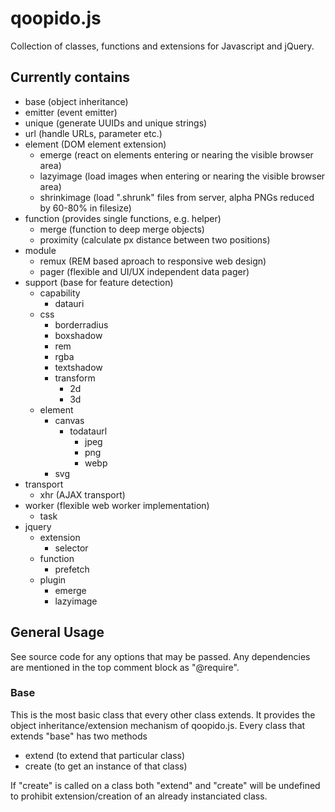 qoopido.js
==========

Collection of classes, functions and extensions for Javascript and jQuery.

Currently contains
---------------------------
- base (object inheritance)
- emitter (event emitter)
- unique (generate UUIDs and unique strings)
- url (handle URLs, parameter etc.)
- element (DOM element extension)
	- emerge (react on elements entering or nearing the visible browser area)
	- lazyimage (load images when entering or nearing the visible browser area)
	- shrinkimage (load ".shrunk" files from server, alpha PNGs reduced by 60-80% in filesize)
- function (provides single functions, e.g. helper)
   	- merge (function to deep merge objects)
   	- proximity (calculate px distance between two positions)
- module
	- remux (REM based aproach to responsive web design)
	- pager (flexible and UI/UX independent data pager)
- support (base for feature detection)
	- capability
		- datauri
	- css
		- borderradius
		- boxshadow
		- rem
		- rgba
		- textshadow
		- transform
			- 2d
			- 3d
	- element
		- canvas
			- todataurl
				- jpeg
				- png
				- webp
		- svg
- transport
	- xhr (AJAX transport)
- worker (flexible web worker implementation)
	- task
- jquery
	- extension
		- selector
	- function
		- prefetch
	- plugin
		- emerge
		- lazyimage

General Usage
---------------------------
See source code for any options that may be passed. Any dependencies are mentioned in the top comment block as "@require".

### Base
This is the most basic class that every other class extends. It provides the object inheritance/extension mechanism of qoopido.js. Every class that extends "base" has two methods

 - extend (to extend that particular class)
 - create (to get an instance of that class)

 If "create" is called on a class both "extend" and "create" will be undefined to prohibit extension/creation of an already instanciated class.
